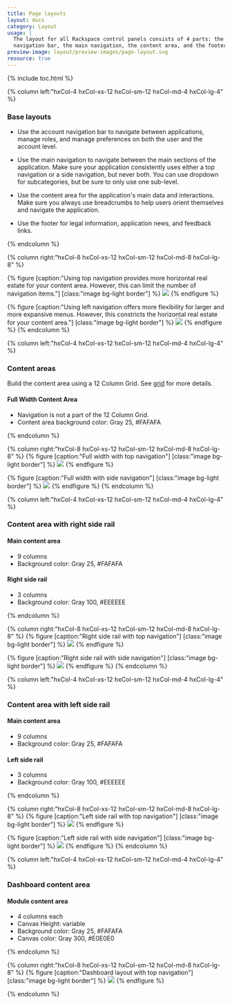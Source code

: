 ```yaml
---
title: Page layouts
layout: docs
category: Layout
usage: |
  The layout for all Rackspace control panels consists of 4 parts: the account
  navigation bar, the main navigation, the content area, and the footer.
preview-image: layout/preview-images/page-layout.svg
resource: true
---
```


{% include toc.html %}

<section class="static-section"  markdown="1">
<div class="hxRow"  markdown="1">
{% column left:"hxCol-4 hxCol-xs-12 hxCol-sm-12 hxCol-md-4 hxCol-lg-4" %}

### Base layouts
- Use the account navigation bar to navigate between applications,
  manage roles, and manage preferences on both the user and the account
  level.

- Use the main navigation to navigate between the main sections of the
  application. Make sure your application consistently
  uses either a top navigation or a side navigation, but never both. You can
  use dropdown for subcategories, but be sure to only use one sub-level.

- Use the content area for the application's main data and interactions.
  Make sure you always use breadcrumbs to help users orient themselves and
  navigate the application.

- Use the footer for legal information, application news, and feedback
  links.

{% endcolumn %}

{% column right:"hxCol-8 hxCol-xs-12 hxCol-sm-12 hxCol-md-8 hxCol-lg-8" %}

{% figure [caption:"Using top navigation provides more horizontal real estate for
your content area. However, this can limit the number of navigation items."] [class:"image bg-light border"] %}
![]({{site.cdn_url}}/img/layout/layout-navigation-top.svg)
{% endfigure %}

{% figure [caption:"Using left navigation offers more flexibility for larger and
more expansive menus. However, this constricts the horizontal real estate for your
content area."] [class:"image bg-light border"] %}
![]({{site.cdn_url}}/img/layout/layout-navigation-side.svg)
{% endfigure %}
{% endcolumn %}
</div>
</section>

<section class="static-section"  markdown="1">
<div class="hxRow"  markdown="1">
{% column left:"hxCol-4 hxCol-xs-12 hxCol-sm-12 hxCol-md-4 hxCol-lg-4" %}

### Content areas

Build the content area using a 12 Column Grid. See [grid](/layout/grid) for more details.

#### Full Width Content Area
- Navigation is not a part of the 12 Column Grid.
- Content area background color: Gray 25, #FAFAFA

{% endcolumn %}

{% column right:"hxCol-8 hxCol-xs-12 hxCol-sm-12 hxCol-md-8 hxCol-lg-8" %}
{% figure [caption:"Full width with top navigation"] [class:"image bg-light border"] %}
![]({{site.cdn_url}}/img/layout/layout-content-full-top-nav.svg)
{% endfigure %}

{% figure [caption:"Full width with side navigation"] [class:"image bg-light border"] %}
![]({{site.cdn_url}}/img/layout/layout-content-full-side-nav.svg)
{% endfigure %}
{% endcolumn %}
</div>
</section>

<section class="static-section"  markdown="1">
<div class="hxRow"  markdown="1">
{% column left:"hxCol-4 hxCol-xs-12 hxCol-sm-12 hxCol-md-4 hxCol-lg-4" %}

### Content area with right side rail

#### Main content area

- 9 columns
- Background color: Gray 25, #FAFAFA

#### Right side rail

- 3 columns
- Background color: Gray 100, #EEEEEE

{% endcolumn %}

{% column right:"hxCol-8 hxCol-xs-12 hxCol-sm-12 hxCol-md-8 hxCol-lg-8" %}
{% figure [caption:"Right side rail with top navigation"] [class:"image bg-light border"] %}
![]({{site.cdn_url}}/img/layout/layout-right-side-rail-top-nav.svg)
{% endfigure %}

{% figure [caption:"Right side rail with side navigation"] [class:"image bg-light border"] %}
![]({{site.cdn_url}}/img/layout/layout-right-side-rail-side-nav.svg)
{% endfigure %}
{% endcolumn %}
</div>
</section>

<section class="static-section"  markdown="1">
<div class="hxRow"  markdown="1">
{% column left:"hxCol-4 hxCol-xs-12 hxCol-sm-12 hxCol-md-4 hxCol-lg-4" %}

### Content area with left side rail

#### Main content area

- 9 columns
- Background color: Gray 25, #FAFAFA

#### Left side rail
- 3 columns
- Background color: Gray 100, #EEEEEE

{% endcolumn %}

{% column right:"hxCol-8 hxCol-xs-12 hxCol-sm-12 hxCol-md-8 hxCol-lg-8" %}
{% figure [caption:"Left side rail with top navigation"] [class:"image bg-light border"] %}
![]({{site.cdn_url}}/img/layout/layout-left-side-rail-top-nav.svg)
{% endfigure %}

{% figure [caption:"Left side rail with side navigation"] [class:"image bg-light border"] %}
![]({{site.cdn_url}}/img/layout/layout-left-side-rail-side-nav.svg)
{% endfigure %}
{% endcolumn %}
</div>
</section>

<section class="static-section"  markdown="1">


<div class="hxRow"  markdown="1">
{% column left:"hxCol-4 hxCol-xs-12 hxCol-sm-12 hxCol-md-4 hxCol-lg-4" %}

### Dashboard content area

#### Module content area
- 4 columns each
- Canvas Height: variable
- Background color: Gray 25, #FAFAFA
- Canvas color: Gray 300, #E0E0E0

{% endcolumn %}

{% column right:"hxCol-8 hxCol-xs-12 hxCol-sm-12 hxCol-md-8 hxCol-lg-8" %}
{% figure [caption:"Dashboard layout with top navigation"] [class:"image bg-light border"] %}
![]({{site.cdn_url}}/img/layout/layout-dashboard-top-nav.svg)
{% endfigure %}
<!--
{% figure [caption:"Dashboard layout with side navigation"] [class:"image bg-light border"] %}
![]({{site.cdn_url}}/img/layout/layout-dashboard-side.svg)
{% endfigure %}
-->
{% endcolumn %}
</div>
</section>